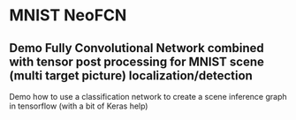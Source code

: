 # MNIST NeoFCN
## Demo Fully Convolutional Network combined with tensor post processing for MNIST scene (multi target picture) localization/detection

Demo how to use a classification network to create a scene inference graph in tensorflow (with a bit of Keras help)
